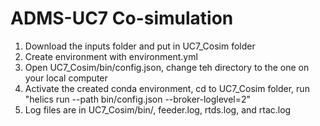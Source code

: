# ADMS-UC7 Co-simulation

1. Download the inputs folder and put in UC7_Cosim folder
2. Create environment with environment.yml
3. Open UC7_Cosim/bin/config.json, change teh directory to the one on your local computer
4. Activate the created conda environment, cd to UC7_Cosim folder, run "helics run --path bin/config.json --broker-loglevel=2"
5. Log files are in UC7_Cosim/bin/, feeder.log, rtds.log, and rtac.log

